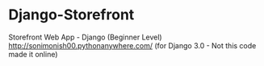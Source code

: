 # Django-Storefront
Storefront Web App - Django (Beginner Level) 
http://sonimonish00.pythonanywhere.com/ (for Django 3.0 - Not this code made it online)

